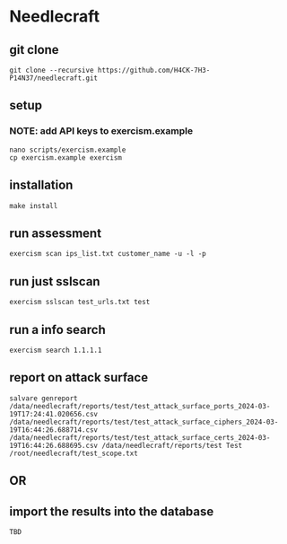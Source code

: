 # Needlecraft 
## git clone
```
git clone --recursive https://github.com/H4CK-7H3-P14N37/needlecraft.git
```
## setup
### NOTE: add API keys to exercism.example
```
nano scripts/exercism.example
cp exercism.example exercism
```

## installation
```
make install
```

## run assessment
```
exercism scan ips_list.txt customer_name -u -l -p
```

## run just sslscan
```
exercism sslscan test_urls.txt test
```

## run a info search
```
exercism search 1.1.1.1
```

## report on attack surface
```
salvare genreport /data/needlecraft/reports/test/test_attack_surface_ports_2024-03-19T17:24:41.020656.csv /data/needlecraft/reports/test/test_attack_surface_ciphers_2024-03-19T16:44:26.688714.csv /data/needlecraft/reports/test/test_attack_surface_certs_2024-03-19T16:44:26.688695.csv /data/needlecraft/reports/test Test /root/needlecraft/test_scope.txt
```

## OR

## import the results into the database
```
TBD
```
